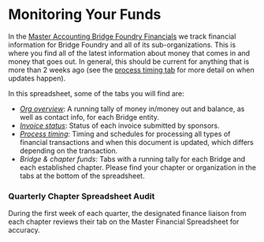# Monitoring Your Funds

In the [Master Accounting Bridge Foundry Financials](http://bit.ly/bridges-financials) we track financial information for Bridge Foundry and all of its sub-organizations. This is where you find all of the latest information about money that comes in and money that goes out.  In general, this should be current for anything that is more than 2 weeks ago (see the [process timing tab](https://docs.google.com/spreadsheets/d/10TzUid02hIkZTCjwKLI-c-OX5OeB2yergr71eHCc3uc/edit#gid=140965982) for more detail on when updates happen).

In this spreadsheet, some of the tabs you will find are:

* *[Org overview](https://docs.google.com/spreadsheets/d/10TzUid02hIkZTCjwKLI-c-OX5OeB2yergr71eHCc3uc/edit#gid=2079783535)*: A running tally of money in/money out and balance, as well as contact info, for each Bridge entity.
* *[Invoice status](https://docs.google.com/spreadsheets/d/10TzUid02hIkZTCjwKLI-c-OX5OeB2yergr71eHCc3uc/edit#gid=1195766135)*: Status of each invoice submitted by sponsors.
* *[Process timing](https://docs.google.com/spreadsheets/d/10TzUid02hIkZTCjwKLI-c-OX5OeB2yergr71eHCc3uc/edit#gid=140965982)*: Timing and schedules for processing all types of financial transactions and when this document is updated, which differs depending on the transaction.
* *Bridge & chapter funds*: Tabs with a running tally for each Bridge and each established chapter. Please find your chapter or organization in the tabs at the bottom of the spreadsheet. 

### Quarterly Chapter Spreadsheet Audit
During the first week of each quarter, the designated finance liaison from each chapter reviews their tab on the Master Financial Spreadsheet for accuracy.
